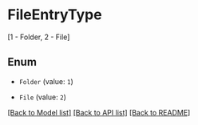 # FileEntryType

[1 - Folder, 2 - File]

## Enum

* `Folder` (value: `1`)

* `File` (value: `2`)

[[Back to Model list]](../README.md#documentation-for-models) [[Back to API list]](../README.md#documentation-for-api-endpoints) [[Back to README]](../README.md)
